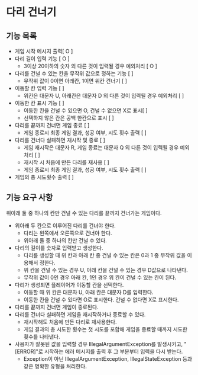 # 다리 건너기

## 기능 목록
- 게임 시작 메시지 출력[ O ]
- 다리 길이 입력 기능 [ O ] 
  - 3이상 20이하의 숫자 외 다른 것이 입력될 경우 예외처리 [ O ]
- 다리를 건널 수 있는 칸을 무작위 값으로 정하는 기능 [ ]
  - 무작위 값이 0이면 아래칸, 1이면 위칸 건너기 [ ]
- 이동할 칸 입력 기능 [ ]
  - 위칸은 대문자 U, 아래칸은 대문자 D 외 다른 것이 입력될 경우 예외처리 [ ]
- 이동한 칸 표시 기능 [ ]
  - 이동한 칸을 건널 수 있으면 O, 건널 수 없으면 X로 표시[ ]
  - 선택하지 않은 칸은 공백 한칸으로 표시 [ ]
- 다리를 끝까지 건너면 게임 종료 [ ]
  - 게임 종료시 최종 게임 결과, 성공 여부, 시도 횟수 출력 [ ]
- 다리를 건너다 실패하면 재시작 및 종료 [ ]
  - 게임 재시작은 대문자 R, 게임 종료는 대문자 Q 외 다른 것이 입력될 경우 예외처리 [ ]
  - 재시작 시 처음에 만든 다리를 재사용 [ ]
  - 게임 종료시 최종 게임 결과, 성공 여부, 시도 횟수 출력 [ ]
- 게임의 총 시도횟수 출력 [ ]

## 기능 요구 사항

위아래 둘 중 하나의 칸만 건널 수 있는 다리를 끝까지 건너가는 게임이다.

- 위아래 두 칸으로 이루어진 다리를 건너야 한다.
  - 다리는 왼쪽에서 오른쪽으로 건너야 한다.
  - 위아래 둘 중 하나의 칸만 건널 수 있다.
- 다리의 길이를 숫자로 입력받고 생성한다.
  - 다리를 생성할 때 위 칸과 아래 칸 중 건널 수 있는 칸은 0과 1 중 무작위 값을 이용해서 정한다.
  - 위 칸을 건널 수 있는 경우 U, 아래 칸을 건널 수 있는 경우 D값으로 나타낸다.
  - 무작위 값이 0인 경우 아래 칸, 1인 경우 위 칸이 건널 수 있는 칸이 된다.
- 다리가 생성되면 플레이어가 이동할 칸을 선택한다.
  - 이동할 때 위 칸은 대문자 U, 아래 칸은 대문자 D를 입력한다.
  - 이동한 칸을 건널 수 있다면 O로 표시한다. 건널 수 없다면 X로 표시한다.
- 다리를 끝까지 건너면 게임이 종료된다.
- 다리를 건너다 실패하면 게임을 재시작하거나 종료할 수 있다.
  - 재시작해도 처음에 만든 다리로 재사용한다.
  - 게임 결과의 총 시도한 횟수는 첫 시도를 포함해 게임을 종료할 때까지 시도한 횟수를 나타낸다.
- 사용자가 잘못된 값을 입력할 경우 IllegalArgumentException를 발생시키고, "[ERROR]"로 시작하는 에러 메시지를 출력 후 그 부분부터 입력을 다시 받는다.
  - Exception이 아닌 IllegalArgumentException, IllegalStateException 등과 같은 명확한 유형을 처리한다.